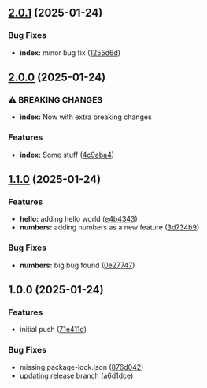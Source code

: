 ## [2.0.1](https://github.com/almarcotte/workflows/compare/v2.0.0...v2.0.1) (2025-01-24)

### Bug Fixes

* **index:** minor bug fix ([1255d6d](https://github.com/almarcotte/workflows/commit/1255d6d0a366acc4dc8a4d210788d5f5e7526320))

## [2.0.0](https://github.com/almarcotte/workflows/compare/v1.1.0...v2.0.0) (2025-01-24)

### ⚠ BREAKING CHANGES

* **index:** Now with extra breaking changes

### Features

* **index:** Some stuff ([4c9aba4](https://github.com/almarcotte/workflows/commit/4c9aba44573fd91d353d5832ba35f129c3e5c147))

## [1.1.0](https://github.com/almarcotte/workflows/compare/v1.0.0...v1.1.0) (2025-01-24)

### Features

* **hello:** adding hello world ([e4b4343](https://github.com/almarcotte/workflows/commit/e4b434306b022855d9924a2d4e8ec1c712d53133))
* **numbers:** adding numbers as a new feature ([3d734b9](https://github.com/almarcotte/workflows/commit/3d734b9af19b269e8dc983a593543bced935e85d))

### Bug Fixes

* **numbers:** big bug found ([0e27747](https://github.com/almarcotte/workflows/commit/0e27747a120a7a832f11d1aa6f537a4f13aab1ae))

## 1.0.0 (2025-01-24)

### Features

* initial push ([71e411d](https://github.com/almarcotte/workflows/commit/71e411d6e97372bb6433d6b96552fc2bef52618c))

### Bug Fixes

* missing package-lock.json ([876d042](https://github.com/almarcotte/workflows/commit/876d042820db5f5f37956317e4388c924f725a7a))
* updating release branch ([a6d1dce](https://github.com/almarcotte/workflows/commit/a6d1dce196e7c832d567c9e6ef5149dab52ddbc6))
